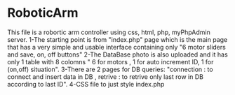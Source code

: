# RoboticArm
This file is a robortic arm controller using css, html, php, myPhpAdmin server.
1-The starting point is from "index.php" page which is the main page that has a very simple and usable interface containing only "6 motor sliders and save, on, off buttons"
2-The DataBase photo is also uploaded and it has only 1 table with 8 colomns " 6 for motors , 1 for auto increment ID, 1 for (on,off) situation".
3-There are 2 pages for DB queries: "connection : to connect and insert data in DB , retrive : to retrive only last row in DB according to last ID".
4-CSS file to just style index.php
